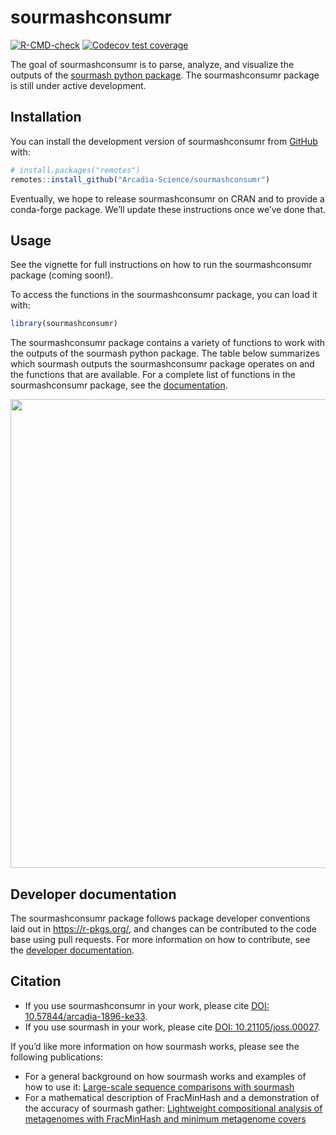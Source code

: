 
<!-- README.md is generated from README.Rmd. Please edit that file -->

# sourmashconsumr

<!-- badges: start -->

[![R-CMD-check](https://github.com/Arcadia-Science/sourmashconsumr/actions/workflows/check-standard.yaml/badge.svg)](https://github.com/Arcadia-Science/sourmashconsumr/actions/workflows/check-standard.yaml)
[![Codecov test
coverage](https://codecov.io/gh/Arcadia-Science/sourmashconsumr/branch/main/graph/badge.svg)](https://app.codecov.io/gh/Arcadia-Science/sourmashconsumr?branch=main)
<!-- badges: end -->

The goal of sourmashconsumr is to parse, analyze, and visualize the
outputs of the [sourmash python
package](https://sourmash.readthedocs.io/en/latest/). The
sourmashconsumr package is still under active development.

## Installation

You can install the development version of sourmashconsumr from
[GitHub](https://github.com/) with:

``` r
# install.packages("remotes")
remotes::install_github("Arcadia-Science/sourmashconsumr")
```

Eventually, we hope to release sourmashconsumr on CRAN and to provide a
conda-forge package. We’ll update these instructions once we’ve done
that.

## Usage

See the vignette for full instructions on how to run the sourmashconsumr
package (coming soon!).

To access the functions in the sourmashconsumr package, you can load it
with:

``` r
library(sourmashconsumr)
```

The sourmashconsumr package contains a variety of functions to work with
the outputs of the sourmash python package. The table below summarizes
which sourmash outputs the sourmashconsumr package operates on and the
functions that are available. For a complete list of functions in the
sourmashconsumr package, see the
[documentation](https://arcadia-science.github.io/sourmashconsumr/reference/index.html).

<img src="https://i.imgur.com/UfuiAhw.png" width="750" />

## Developer documentation

The sourmashconsumr package follows package developer conventions laid
out in <https://r-pkgs.org/>, and changes can be contributed to the code
base using pull requests. For more information on how to contribute, see
the [developer documentation](devdoc.md).

## Citation

- If you use sourmashconsumr in your work, please cite [DOI:
  10.57844/arcadia-1896-ke33](https://arcadia-research.pubpub.org/pub/resource-sourmashconsumr).
- If you use sourmash in your work, please cite [DOI:
  10.21105/joss.00027](https://joss.theoj.org/papers/10.21105/joss.00027).

If you’d like more information on how sourmash works, please see the
following publications:

- For a general background on how sourmash works and examples of how to
  use it: [Large-scale sequence comparisons with
  sourmash](https://f1000research.com/articles/8-1006/v1)
- For a mathematical description of FracMinHash and a demonstration of
  the accuracy of sourmash gather: [Lightweight compositional analysis
  of metagenomes with FracMinHash and minimum metagenome
  covers](https://www.biorxiv.org/content/10.1101/2022.01.11.475838v2.abstract)
